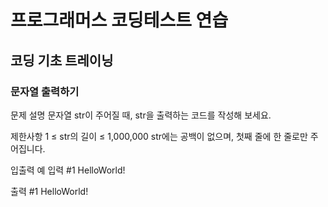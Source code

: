 # 프로그래머스 코딩테스트 연습
## 코딩 기초 트레이닝
### 문자열 출력하기
문제 설명
문자열 str이 주어질 때, str을 출력하는 코드를 작성해 보세요.

제한사항
1 ≤ str의 길이 ≤ 1,000,000
str에는 공백이 없으며, 첫째 줄에 한 줄로만 주어집니다.

입출력 예
입력 #1
HelloWorld!

출력 #1
HelloWorld!